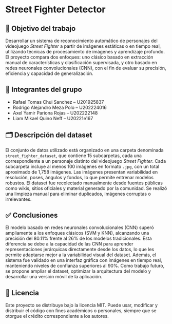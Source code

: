# Street Fighter Detector

## 🎯 Objetivo del trabajo

Desarrollar un sistema de reconocimiento automático de personajes del videojuego *Street Fighter* a partir de imágenes estáticas o en tiempo real, utilizando técnicas de procesamiento de imágenes y aprendizaje profundo. El proyecto compara dos enfoques: uno clásico basado en extracción manual de características y clasificación supervisada, y otro basado en redes neuronales convolucionales (CNN), con el fin de evaluar su precisión, eficiencia y capacidad de generalización.

## 👥 Integrantes del grupo

- Rafael Tomas Chui Sanchez – U201925837  
- Rodrigo Alejandro Meza Polo – U202224016  
- Axel Yamir Pariona Rojas – U202222148  
- Liam Mikael Quino Neff – U20221e167  

## 🗂️ Descripción del dataset

El conjunto de datos utilizado está organizado en una carpeta denominada `street_fighter_dataset`, que contiene 15 subcarpetas, cada una correspondiente a un personaje distinto del videojuego *Street Fighter*. Cada subcarpeta incluye al menos 100 imágenes en formato `.jpg`, con un total aproximado de 1,758 imágenes. Las imágenes presentan variabilidad en resolución, poses, ángulos y fondos, lo que permite entrenar modelos robustos. El dataset fue recolectado manualmente desde fuentes públicas como wikis, sitios oficiales y material generado por la comunidad. Se realizó una limpieza manual para eliminar duplicados, imágenes corruptas o irrelevantes.

## ✅ Conclusiones

El modelo basado en redes neuronales convolucionales (CNN) superó ampliamente a los enfoques clásicos (SVM y KNN), alcanzando una precisión del 80.11% frente al 26% de los modelos tradicionales. Esta diferencia se debe a la capacidad de las CNN para aprender representaciones jerárquicas directamente desde los datos, lo que les permite adaptarse mejor a la variabilidad visual del dataset. Además, el sistema fue validado en una interfaz gráfica con imágenes en tiempo real, manteniendo niveles de confianza superiores al 90%. Como trabajo futuro, se propone ampliar el dataset, optimizar la arquitectura del modelo y desarrollar una versión móvil de la aplicación.

## 📄 Licencia

Este proyecto se distribuye bajo la licencia MIT. Puede usar, modificar y distribuir el código con fines académicos o personales, siempre que se otorgue el crédito correspondiente a los autores.

